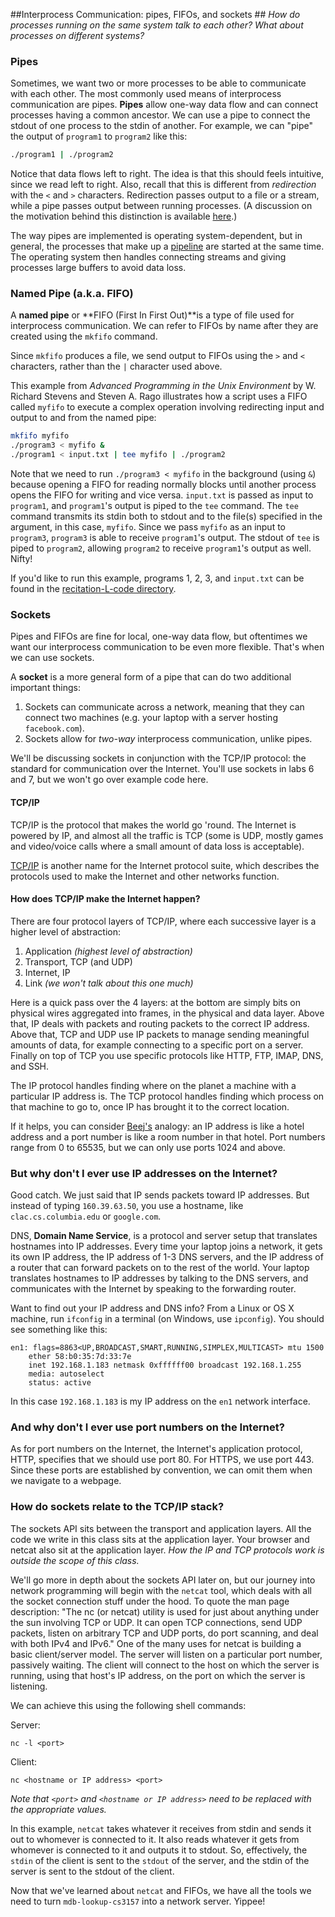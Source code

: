 ##Interprocess Communication: pipes, FIFOs, and sockets ##
_How do processes running on the same system talk to each other? What about
processes on different systems?_

### Pipes ###
Sometimes, we want two or more processes to be able to communicate with each 
other. The most commonly used means of interprocess communication are pipes.
**Pipes** allow one-way data flow and can connect processes having a common 
ancestor. We can use a pipe to connect the stdout of one process to the stdin
of another. For example, we can "pipe" the output of `program1` to `program2`
like this:

```bash
./program1 | ./program2
```

Notice that data flows left to right. The idea is that this should feels
intuitive, since we read left to right. Also, recall that this is different
from _redirection_ with the `<` and `>` characters. Redirection passes
output to a file or a stream, while a pipe passes output between running
processes. (A discussion on the motivation behind this distinction is
available [here](http://askubuntu.com/questions/172982).)

The way pipes are implemented is operating system-dependent, but in general,
the processes that make up a [pipeline](https://en.wikipedia.org/wiki/Pipeline_%28Unix%29)
are started at the same time. The operating system then handles connecting
streams and giving processes large buffers to avoid data loss.

### Named Pipe (a.k.a. FIFO) ###
A **named pipe** or **FIFO (First In First Out)**is a type of file used for
interprocess communication. We can refer to FIFOs by name after they are created
using the `mkfifo` command.

Since `mkfifo` produces a file, we send output to FIFOs using the `>` and `<`
characters, rather than the `|` character used above.

This example from *Advanced Programming in the Unix Environment* by W. Richard
Stevens and Steven A. Rago illustrates how a script uses a FIFO called 
`myfifo` to execute a complex operation involving redirecting input and output
to and from the named pipe:

```bash
mkfifo myfifo
./program3 < myfifo &
./program1 < input.txt | tee myfifo | ./program2
```

Note that we need to run ```./program3 < myfifo``` in the background (using `&`) 
because opening a FIFO for reading normally blocks until another process opens
the FIFO for writing and vice versa. `input.txt` is passed as input to `program1`,
and `program1`'s output is piped to the `tee` command. The `tee` command transmits
its stdin both to stdout and to the file(s) specified in the argument, in this
case, `myfifo`. Since we pass `myfifo` as an input to `program3`, `program3` 
is able to receive `program1`'s output. The stdout of `tee` is piped to `program2`, 
allowing `program2` to receive `program1`'s output as well. Nifty!

If you'd like to run this example, programs 1, 2, 3, and `input.txt` can be found
in the [recitation-L-code directory](https://github.com/cs3157/recitations/tree/master/L-IPC-TCP-IP/code).

### Sockets ###
Pipes and FIFOs are fine for local, one-way data flow, but oftentimes we want
our interprocess communication to be even more flexible. That's when we can use
sockets.

A **socket** is a more general form of a pipe that can do two additional important
things:

1. Sockets can communicate across a network, meaning that they can connect two
machines (e.g. your laptop with a server hosting `facebook.com`).
2. Sockets allow for _two-way_ interprocess communication, unlike pipes.

We'll be discussing sockets in conjunction with the TCP/IP protocol: the
standard for communication over the Internet. You'll use sockets in labs
6 and 7, but we won't go over example code here.

#### TCP/IP ####
TCP/IP is the protocol that makes the world go 'round. The Internet is powered by
IP, and almost all the traffic is TCP (some is UDP, mostly games and
video/voice calls where a small amount of data loss is acceptable).

[TCP/IP](https://en.wikipedia.org/wiki/Internet_protocol_suite) is another name
for the Internet protocol suite, which describes the protocols used to make
the Internet and other networks function.

#### How does TCP/IP make the Internet happen? ###
There are four protocol layers of TCP/IP, where each successive layer is
a higher level of abstraction:

1. Application _(highest level of abstraction)_
2. Transport, TCP (and UDP)
3. Internet, IP
4. Link _(we won't talk about this one much)_

Here is a quick pass over the 4 layers: at the bottom are simply bits on
physical wires aggregated into frames, in the physical and data layer. Above
that, IP deals with packets and routing packets to the correct IP address.
Above that, TCP and UDP use IP packets to manage sending meaningful amounts of
data, for example connecting to a specific port on a server. Finally on top
of TCP you use specific protocols like HTTP, FTP, IMAP, DNS, and SSH. 

The IP protocol handles finding where on the planet a machine with a particular
IP address is. The TCP protocol handles finding which process on that machine
to go to, once IP has brought it to the correct location.

If it helps, you can consider 
[Beej's](http://beej.us/guide/bgnet/output/html/multipage/index.html) analogy: 
an IP address is like a hotel address and a port number is like a room number in 
that hotel. Port numbers range from 0 to 65535, but we can only use ports 1024 
and above.

### But why don't I ever use IP addresses on the Internet? ###
Good catch. We just said that IP sends packets toward IP addresses. But instead
of typing `160.39.63.50`, you use a hostname, like `clac.cs.columbia.edu`
or `google.com`.

DNS, **Domain Name Service**, is a protocol and server setup that translates
hostnames into IP addresses. Every time your laptop joins a network, it gets
its own IP address, the IP address of 1-3 DNS servers, and the IP address of a
router that can forward packets on to the rest of the world. Your laptop
translates hostnames to IP addresses by talking to the DNS servers, and
communicates with the Internet by speaking to the forwarding router.

Want to find out your IP address and DNS info? From a Linux or OS X machine, run
`ifconfig` in a terminal (on Windows, use `ipconfig`). You should see something
like this:

```
en1: flags=8863<UP,BROADCAST,SMART,RUNNING,SIMPLEX,MULTICAST> mtu 1500
    ether 58:b0:35:7d:33:7e
    inet 192.168.1.183 netmask 0xffffff00 broadcast 192.168.1.255
    media: autoselect
    status: active
```

In this case `192.168.1.183` is my IP address on the `en1` network interface.

### And why don't I ever use port numbers on the Internet? ###
As for port numbers on the Internet, the Internet's application protocol, HTTP,
specifies that we should use port 80. For HTTPS, we use port 443. Since these
ports are established by convention, we can omit them when we navigate to a
webpage.

### How do sockets relate to the TCP/IP stack? ###
The sockets API sits between the transport and application layers. All the code
we write in this class sits at the application layer. Your browser and netcat
also sit at the application layer. _How the IP and TCP protocols work is outside
the scope of this class._

We'll go more in depth about the sockets API later on, but our journey into 
network programming will begin with the `netcat` tool, which deals with all the 
socket connection stuff under the hood. To quote the man page description: "The 
nc (or netcat) utility is used for just about anything under the sun involving 
TCP or UDP.  It can open TCP connections, send UDP packets, listen on arbitrary 
TCP and UDP ports, do port scanning, and deal with both IPv4 and IPv6." One of 
the many uses for netcat is building a basic client/server model. The server will 
listen on a particular port number, passively waiting. The client will connect to 
the host on which the server is running, using that host's IP address, on the 
port on which the server is listening.

We can achieve this using the following shell commands:

Server:

```nc -l <port>```

Client:

```nc <hostname or IP address> <port>```

_Note that `<port>` and `<hostname or IP address>` need to be replaced with the
appropriate values._

In this example, `netcat` takes whatever it receives from stdin and sends it
out to whomever is connected to it. It also reads whatever it gets from whomever
is connected to it and outputs it to stdout. So, effectively, the `stdin` of the 
client is sent to the `stdout` of the server, and the stdin of the server is sent
to the stdout of the client. 

Now that we've learned about `netcat` and FIFOs, we have all the tools we need
to turn `mdb-lookup-cs3157` into a network server. Yippee!

